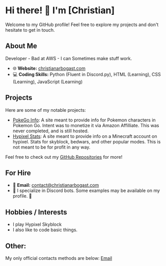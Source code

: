 # Hi there! 👋 I'm [Christian]

Welcome to my GitHub profile! Feel free to explore my projects and don't hesitate to get in touch.

## About Me

Developer - Bad at AWS - I can Sometimes make stuff work.

- 🌐 **Website:** [christianarbogast.com](https://christianarbogast.com)
- 💻 **Coding Skills:** Python (Fluent in Discord.py), HTML (Learning), CSS (Learning), JavaScript (Learning)
  
## Projects

Here are some of my notable projects:

- [PokeGo Info](https://pokego.info): A site meant to provide info for Pokemon characters in Pokemon Go. Intent was to monetize it via Amazon Affilliate. This was never completed, and is still hosted. 
- [Hypixel Stats](https://hypixelstats.xyz): A site meant to provide info on a Minecraft account on hypixel. Stats for skyblock, bedwars, and other popular modes. This is not meant to be for profit in any way.
  
Feel free to check out my [GitHub Repositories](https://github.com/chrisarbogast) for more!

## For Hire

- 📧 **Email:** [contact@christianarbogast.com](mailto:contact@christianarbogast.com)
- 🚀 I specialize in Discord bots. Some examples may be available on my profile. 🚀

## Hobbies / Interests

- I play Hypixel Skyblock
- I also like to code basic things.

## Other:
My only official contacts methods are below:
[Email](mailto:contact@christianarbogast.com)
